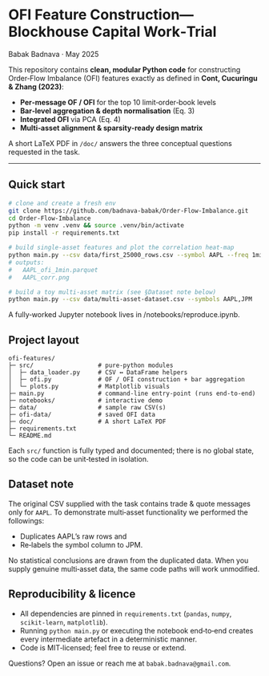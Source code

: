 # OFI Feature Construction—Blockhouse Capital Work‑Trial  
Babak Badnava · May 2025

This repository contains **clean, modular Python code** for constructing  
Order‑Flow Imbalance (OFI) features exactly as defined in **Cont, Cucuringu & Zhang (2023)**:

* **Per‑message OF / OFI** for the top 10 limit‑order‑book levels  
* **Bar‑level aggregation & depth normalisation** (Eq. 3)  
* **Integrated OFI** via PCA (Eq. 4)  
* **Multi‑asset alignment & sparsity‑ready design matrix**

A short LaTeX PDF in `/doc/` answers the three conceptual questions requested in the task.

---

## Quick start

```bash
# clone and create a fresh env
git clone https://github.com/badnava-babak/Order-Flow-Imbalance.git
cd Order-Flow-Imbalance
python -m venv .venv && source .venv/bin/activate
pip install -r requirements.txt

# build single‑asset features and plot the correlation heat‑map
python main.py --csv data/first_25000_rows.csv --symbol AAPL --freq 1min
# outputs:
#   AAPL_ofi_1min.parquet
#   AAPL_corr.png

# build a toy multi‑asset matrix (see §Dataset note below)
python main.py --csv data/multi-asset-dataset.csv --symbols AAPL,JPM
```
A fully‑worked Jupyter notebook lives in /notebooks/reproduce.ipynb.

## Project layout
```
ofi-features/
├─ src/                  # pure‑python modules
│  ├─ data_loader.py     # CSV ↔ DataFrame helpers
│  ├─ ofi.py             # OF / OFI construction + bar aggregation
│  └─ plots.py           # Matplotlib visuals
├─ main.py               # command‑line entry‑point (runs end‑to‑end)
├─ notebooks/            # interactive demo
├─ data/                 # sample raw CSV(s)
├─ ofi-data/             # saved OFI data
├─ doc/                  # A short LaTeX PDF
├─ requirements.txt
└─ README.md
```
Each ```src/``` function is fully typed and documented; there is no global state, so the code can be unit‑tested in isolation.

## Dataset note

The original CSV supplied with the task contains trade & quote messages only for ```AAPL```.
To demonstrate multi‑asset functionality we performed the followings:

* Duplicates AAPL’s raw rows and
* Re‑labels the symbol column to JPM.

No statistical conclusions are drawn from the duplicated data.
When you supply genuine multi‑asset data, the same code paths will work unmodified.


## Reproducibility & licence

* All dependencies are pinned in ```requirements.txt``` (```pandas```, ```numpy```, ```scikit‑learn```, ```matplotlib```).
* Running ```python main.py``` or executing the notebook end‑to‑end creates every intermediate artefact in a deterministic manner.
* Code is MIT‑licensed; feel free to reuse or extend.

Questions? Open an issue or reach me at ```babak.badnava@gmail.com```.